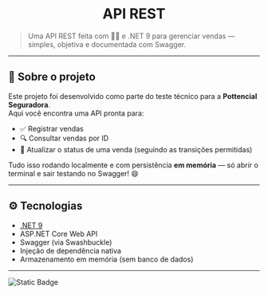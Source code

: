 <h1 align = "center"> API REST</h1>

> Uma API REST feita com 🧙‍♂️ e .NET 9 para gerenciar vendas — simples, objetiva e documentada com Swagger.

---

## 🚀 Sobre o projeto

Este projeto foi desenvolvido como parte do teste técnico para a **Pottencial Seguradora**.  
Aqui você encontra uma API pronta para:

- ✅ Registrar vendas
- 🔍 Consultar vendas por ID
- 🔄 Atualizar o status de uma venda (seguindo as transições permitidas)

Tudo isso rodando localmente e com persistência **em memória** — só abrir o terminal e sair testando no Swagger! 😄

---

## ⚙️ Tecnologias

- [.NET 9](https://dotnet.microsoft.com/pt-br/download)
- ASP.NET Core Web API
- Swagger (via Swashbuckle)
- Injeção de dependência nativa
- Armazenamento em memória (sem banco de dados)

---

![Static Badge](https://img.shields.io/badge/Status--black?label=Em%20Desenvolvimento&color=green)
